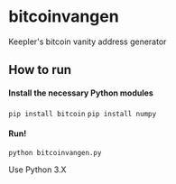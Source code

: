# bitcoinvangen
Keepler's bitcoin vanity address generator

## How to run

#### Install the necessary Python modules

`pip install bitcoin`
`pip install numpy`

#### Run!

`python bitcoinvangen.py`

Use Python 3.X

